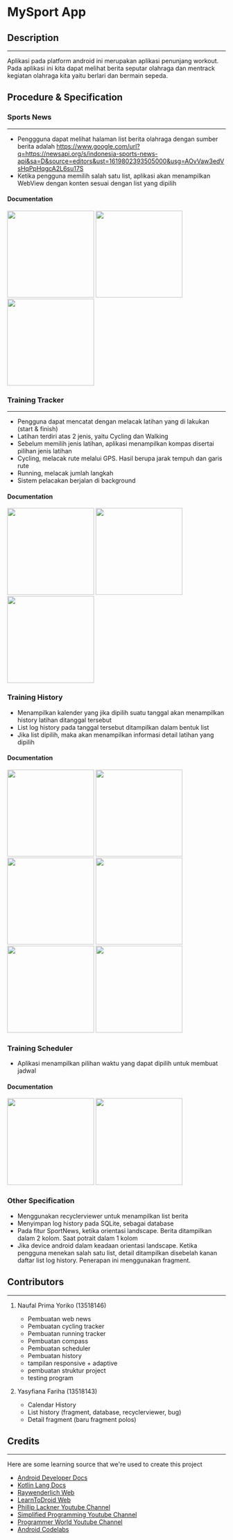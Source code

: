 # MySport App

## Description
----------------
Aplikasi pada platform android ini merupakan aplikasi penunjang workout.
Pada aplikasi ini kita dapat melihat berita seputar olahraga dan mentrack kegiatan olahraga kita yaitu berlari dan bermain sepeda.

## Procedure & Specification
### Sports News
----------------
- Penggguna dapat melihat halaman list berita olahraga dengan sumber berita adalah https://www.google.com/url?q=https://newsapi.org/s/indonesia-sports-news-api&sa=D&source=editors&ust=1619802393505000&usg=AOvVaw3edVsHqPpHqgcA2L6su17S
- Ketika pengguna memilih salah satu list, aplikasi akan menampilkan WebView dengan konten sesuai dengan list yang dipilih

#### Documentation
<img src="./docs/news.jpg" width="200">
<img src="./docs/webview.jpg" width="200">
<img src="./docs/newLands.jpg" width="200">




### Training Tracker
----------------
- Pengguna dapat mencatat dengan melacak latihan yang di lakukan (start & finish)
- Latihan terdiri atas 2 jenis, yaitu Cycling dan Walking
- Sebelum memilih jenis latihan, aplikasi menampilkan kompas disertai pilihan jenis latihan
- Cycling, melacak rute melalui GPS. Hasil berupa jarak tempuh dan garis rute
- Running, melacak jumlah langkah
- Sistem pelacakan berjalan di background

#### Documentation
<img src="./docs/Tracker.jpg" width="200">
<img src="./docs/runningTrack.jpg" width="200">
<img src="./docs/CyclingTrack.jpg" width="200">


### Training History
- Menampilkan kalender yang jika dipilih suatu tanggal akan menampilkan history latihan ditanggal tersebut
- List log history pada tanggal tersebut ditampilkan dalam bentuk list
- Jika list dipilih, maka akan menampilkan informasi detail latihan yang dipilih

#### Documentation
<img src="./docs/calenderHistory.jpg" width="200">
<img src="./docs/History.jpg" width="200">
<img src="./docs/HistoryLand.jpg" width="200">
<img src="./docs/HistoryLands2.jpg" width="200">
<img src="./docs/HistoryDetail1.jpg" width="200">
<img src="./docs/HistoryDetail2.jpg" width="200">


### Training Scheduler
- Aplikasi menampilkan pilihan waktu yang dapat dipilih untuk membuat jadwal

#### Documentation
<img src="./docs/ListSchedule.jpg" width="200">
<img src="./docs/addschedule.jpg" width="200">


### Other Specification
- Menggunakan recyclerviewer untuk menampilkan list berita
- Menyimpan log history pada SQLite, sebagai database
- Pada fitur SportNews, ketika orientasi landscape. Berita ditampilkan dalam 2 kolom. Saat potrait dalam 1 kolom
- Jika device android dalam keadaan orientasi landscape. Ketika pengguna menekan salah satu list, detail ditampilkan disebelah kanan daftar list log history. Penerapan ini menggunakan fragment.


## Contributors
----------------
1. Naufal Prima Yoriko (13518146)
   - Pembuatan web news
   - Pembuatan cycling tracker
   - Pembuatan running tracker
   - Pembuatan compass
   - Pembuatan scheduler
   - Pembuatan history
   - tampilan responsive + adaptive
   - pembuatan struktur project
   - testing program

2. Yasyfiana Fariha (13518143)
   - Calendar History
   - List history (fragment, database, recyclerviewer, bug)
   - Detail fragment (baru fragment polos)


## Credits
----------------

Here are some learning source that we're used to create this project

- [Android Developer Docs](https://developer.android.com)
- [Kotlin Lang Docs](https://kotlinlang.org/docs/home.html)
- [Raywenderlich Web](https://www.raywenderlich.com)
- [LearnToDroid Web](https://learntodroid.com/)
- [Phillip Lackner Youtube Channel](https://www.youtube.com/playlist?list=PLQkwcJG4YTCQ6emtoqSZS2FVwZR9FT3BV)
- [Simplified Programming Youtube Channel](https://www.youtube.com/watch?v=0aOn2mIRlCA)
- [Programmer World Youtube Channel](https://www.youtube.com/watch?v=Dqg1A4hy-jI)
- [Android Codelabs](https://codelabs.developers.google.com/)
